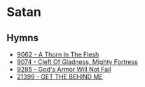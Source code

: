 # Satan

## Hymns

- [9062 - A Thorn In The Flesh](/hymns/9062.md)
- [9074 - Cleft Of Gladness, Mighty Fortress](/hymns/9074.md)
- [9285 - God's Armor Will Not Fail](/hymns/9285.md)
- [21399 - GET THE BEHIND ME](/hymns/21399.md)
